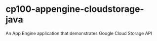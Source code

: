 # cp100-appengine-cloudstorage-java
An App Engine application that demonstrates Google Cloud Storage API
